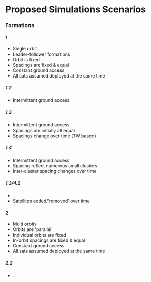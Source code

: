 # Proposed Simulations Scenarios

### Formations

#### 1
- Single orbit 
- Leader-follower formations
- Orbit is fixed
- Spacings are fixed & equal
- Constant ground access
- All sats assumed deployed at the same time

##### 1.2
- Intermittent ground access

##### 1.3
- Intermittent ground access
- Spacings are initially all equal
- Spacings change over time (TW based)

##### 1.4
- Intermittent ground access
- Spacing reflect numerous small clusters
- Inter-cluster spacing changes over time

##### 1.3/4.2
- ...
- Satellites added/'removed' over time

#### 2
- Multi orbits
- Orbits are 'parallel'
- Individual orbits are fixed
- In-orbit spacings are fixed & equal
- Constant ground access
- All sats assumed deployed at the same time

##### 2.2
- ...


